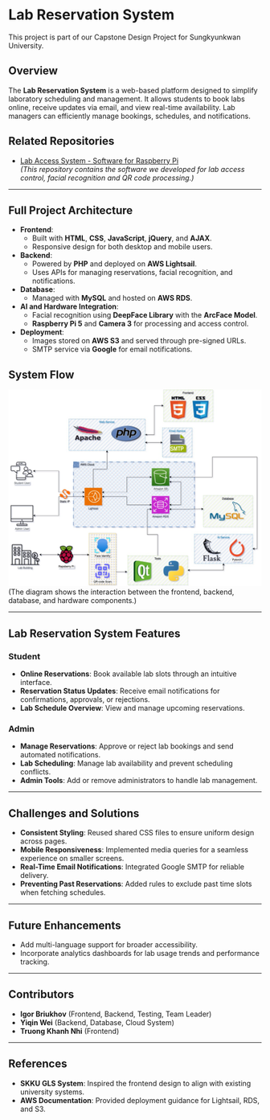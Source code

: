 # Lab Reservation System

This project is part of our Capstone Design Project for Sungkyunkwan University.

## Overview
The **Lab Reservation System** is a web-based platform designed to simplify laboratory scheduling and management. It allows students to book labs online, receive updates via email, and view real-time availability. Lab managers can efficiently manage bookings, schedules, and notifications.

## Related Repositories
- [Lab Access System - Software for Raspberry Pi](https://github.com/ICE3037-2024Fall-Team2/lab_access_system)  
   *(This repository contains the software we developed for lab access control, facial recognition and QR code processing.)*

---

## Full Project Architecture
- **Frontend**:
  - Built with **HTML**, **CSS**, **JavaScript**, **jQuery**, and **AJAX**.
  - Responsive design for both desktop and mobile users.
- **Backend**:
  - Powered by **PHP** and deployed on **AWS Lightsail**.
  - Uses APIs for managing reservations, facial recognition, and notifications.
- **Database**:
  - Managed with **MySQL** and hosted on **AWS RDS**.
- **AI and Hardware Integration**:
  - Facial recognition using **DeepFace Library** with the **ArcFace Model**.
  - **Raspberry Pi 5** and **Camera 3** for processing and access control.
- **Deployment**:
  - Images stored on **AWS S3** and served through pre-signed URLs.
  - SMTP service via **Google** for email notifications.


## System Flow
![System Architecture](img/system_flow.png)  
(The diagram shows the interaction between the frontend, backend, database, and hardware components.)

---

## Lab Reservation System Features
### Student
- **Online Reservations**: Book available lab slots through an intuitive interface.
- **Reservation Status Updates**: Receive email notifications for confirmations, approvals, or rejections.
- **Lab Schedule Overview**: View and manage upcoming reservations.
  
### Admin
- **Manage Reservations**: Approve or reject lab bookings and send automated notifications.
- **Lab Scheduling**: Manage lab availability and prevent scheduling conflicts.
- **Admin Tools**: Add or remove administrators to handle lab management.

---

## Challenges and Solutions
- **Consistent Styling**: Reused shared CSS files to ensure uniform design across pages.
- **Mobile Responsiveness**: Implemented media queries for a seamless experience on smaller screens.
- **Real-Time Email Notifications**: Integrated Google SMTP for reliable delivery.
- **Preventing Past Reservations**: Added rules to exclude past time slots when fetching schedules.

---

## Future Enhancements
- Add multi-language support for broader accessibility.
- Incorporate analytics dashboards for lab usage trends and performance tracking.

---

## Contributors
- **Igor Briukhov** (Frontend, Backend, Testing, Team Leader)
- **Yiqin Wei** (Backend, Database, Cloud System)
- **Truong Khanh Nhi** (Frontend)

---

## References
- **SKKU GLS System**: Inspired the frontend design to align with existing university systems.
- **AWS Documentation**: Provided deployment guidance for Lightsail, RDS, and S3.
